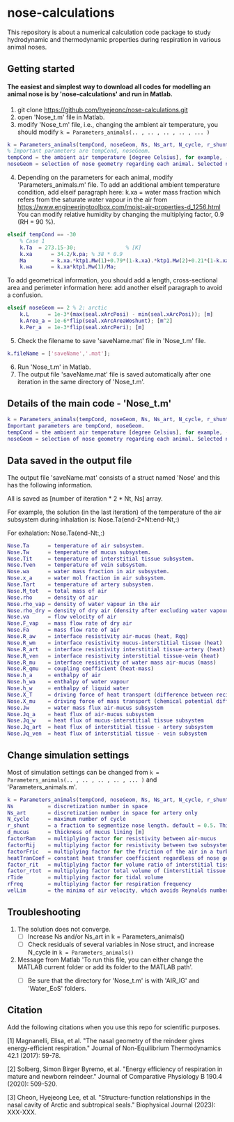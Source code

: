 # nose-calculations
This repository is about a numerical calculation code package to study hydrodynamic and thermodynamic properties during respiration in various animal noses. 

## Getting started
#### The easiest and simplest way to download all codes for modelling an animal nose is by 'nose-calculations' and run in Matlab. 


1. git clone https://github.com/hyejeonc/nose-calculations.git
2. open 'Nose_t.m' file in Matlab.
3. modify 'Nose_t.m' file, i.e., changing the ambient air temperature, you should modify `k = Parameters_animals(.. , .. , .. , .. , ... )`
   
```matlab
k = Parameters_animals(tempCond, noseGeom, Ns, Ns_art, N_cycle, r_shunt, d_mucus, factorRam, factorRij, factorFric, heatTranCoef, factor_rit, factor_rtot, rTide, rFreq, velLim)
% Important parameters are tempCond, noseGeom.
tempCond = the ambient air temperature [degree Celsius], for example, -30.
noseGeom = selection of nose geometry regarding each animal. Selected nose geometry should be added in 'Parameters_animals.m'.
```

4. Depending on the parameters for each animal, modify 'Parameters_animals.m' file.
   To add an additional ambient temperature condition, add elseif paragraph here:
   k.xa = water mass fraction 
    which refers from the saturate water vapour in the air from https://www.engineeringtoolbox.com/moist-air-properties-d_1256.html
    You can modify relative humidity by changing the multiplying factor, 0.9 (RH = 90 %). 

```matlab
elseif tempCond == -30
    % Case 1 
    k.Ta  = 273.15-30;                % [K]
    k.xa      = 34.2/k.pa; % 38 * 0.9
    Ma        = k.xa.*ktp1.Mw(1)+0.79*(1-k.xa).*ktp1.Mw(2)+0.21*(1-k.xa).*ktp1.Mw(3);
    k.wa      = k.xa*ktp1.Mw(1)/Ma;
```

To add geometrical information, you should add a length, cross-sectional area and perimeter information here: 
add another elseif paragraph to avoid a confusion. 

```matlab
elseif noseGeom == 2 % 2: arctic
    k.L      = 1e-3*(max(seal.xArcPosi) - min(seal.xArcPosi)); [m]
    k.Area_a = 1e-6*flip(seal.xArcAreaWoshunt); [m^2]
    k.Per_a  = 1e-3*flip(seal.xArcPeri); [m]
```

5. Check the filename to save 'saveName.mat' file in 'Nose_t.m' file.

```matlab
k.fileName = ['saveName','.mat'];
```

6. Run 'Nose_t.m' in Matlab.
7. The output file 'saveName.mat' file is saved automatically after one iteration in the same directory of 'Nose_t.m'.


## Details of the main code - 'Nose_t.m'
```matlab
k = Parameters_animals(tempCond, noseGeom, Ns, Ns_art, N_cycle, r_shunt, d_mucus, factorRam, factorRij, factorFric, heatTranCoef, factor_rit, factor_rtot, rTide, rFreq, velLim)
Important parameters are tempCond, noseGeom.
tempCond = the ambient air temperature [degree Celsius], for example, -30.
noseGeom = selection of nose geometry regarding each animal. Selected nose geometry should be added in 'Parameters_animals.m'.
```

## Data saved in the output file 
The output file 'saveName.mat' consists of a struct named 'Nose' and this has the following information. 

All is saved as [number of iteration * 2 * Nt, Ns] array. 

For example, the solution (in the last iteration) of the temperature of the air subsystem during inhalation is: Nose.Ta(end-2*Nt:end-Nt,:)

For exhalation: Nose.Ta(end-Nt:,:)

```matlab
Nose.Ta      = temperature of air subsystem.
Nose.Tw      = temperature of mucus subsystem.
Nose.Tit     = temperature of interstitial tissue subsystem.
Nose.Tven    = temperature of vein subsystem.
Nose.wa      = water mass fraction in air subsystem.
Nose.x_a     = water mol fraction in air subsystem.
Nose.Tart    = temperature of artery subsystem.
Nose.M_tot   = total mass of air 
Nose.rho     = density of air 
Nose.rho_vap = density of water vapour in the air
Nose.rho_dry = density of dry air (density after excluding water vapour)
Nose.va      = flow velocity of air
Nose.F_vap   = mass flow rate of dry air
Nose.Fa      = mass flow rate of air 
Nose.R_aw    = interface resistivity air-mucus (heat, Rqq)
Nose.R_wm    = interface resistivity mucus-interstitial tissue (heat)
Nose.R_art   = interface resistivity interstitial tissue-artery (heat)
Nose.R_ven   = interface resistivity interstitial tissue-vein (heat)
Nose.R_mu    = interface resistivity of water mass air-mucus (mass)
Nose.R_qmu   = coupling coefficient (heat-mass)
Nose.h_a     = enthalpy of air 
Nose.h_wa    = enthalpy of water vapour
Nose.h_w     = enthalpy of liquid water
Nose.X_T     = driving force of heat transport (difference between reciprocal of temperature)
Nose.X_mu    = driving force of mass transport (chemical potential difference)
Nose.Jw      = water mass flux air-mucus subsystem 
Nose.Jq_a    = heat flux of air-mucus subsystem
Nose.Jq_w    = heat flux of mucus-interstitial tissue subsystem
Nose.Jq_art  = heat flux of interstitial tissue - artery subsystem
Nose.Jq_ven  = heat flux of interstitial tissue - vein subsystem
```


## Change simulation settings
Most of simulation settings can be changed from `k = Parameters_animals(.. , .. , .. , .. , ... )` and 'Parameters_animals.m'.

```matlab
k = Parameters_animals(tempCond, noseGeom, Ns, Ns_art, N_cycle, r_shunt, d_mucus, factorRam, factorRij, factorFric, heatTranCoef, factor_rit, factor_rtot, rTide, rFreq, velLim)
Ns           = discretization number in space 
Ns_art       = discretization number in space for artery only
N_cycle      = maximum number of cycle
r_shunt      = a fraction to segmentize nose length. default = 0.5. This means you segmentize the nose length where the volume ratio between maxilloturbinate and total air pathway in a nose (maxilloturbinate+olfactory path) is 0.5.
d_mucus      = thickness of mucus lining [m]
factorRam    = multiplying factor for resistivity between air-mucus
factorRij    = multiplying factor for resistivity between two subsystems which does not relate to mass transport (i.e., interstitial tissue-artery, interstitial tissue-vein, mucus-interstitial tissue)
factorFric   = multiplying factor for the friction of the air in a turbinate 
heatTranCoef = constant heat transfer coefficient regardless of nose geometry 
factor_rit   = multiplying factor for volume ratio of interstitial tissue; factor_rit * interstitial tissue/(interstitial tissue + artery + vein)
factor_rtot  = multiplying factor total volume of (interstitial tissue + artery + vein)
rTide        = multiplying factor for tidal volume
rFreq        = multiplying factor for respiration frequency
velLim       = the minima of air velocity, which avoids Reynolds number diverging to infinity
```


## Troubleshooting
1. The solution does not converge.
   - [ ] Increase Ns and/or Ns_art in k = Parameters_animals()
   - [ ] Check residuals of several variables in Nose struct, and increase N_cycle in `k = Parameters_animals()`
2. Message from Matlab 'To run this file, you can either change the MATLAB current folder or add its folder to the MATLAB path'.
   - [ ] Be sure that the directory for 'Nose_t.m' is with 'AIR_IG' and 'Water_EoS' folders. 


## Citation 
Add the following citations when you use this repo for scientific purposes. 

[1] Magnanelli, Elisa, et al. "The nasal geometry of the reindeer gives energy-efficient respiration." Journal of Non-Equilibrium Thermodynamics 42.1 (2017): 59-78.

[2] Solberg, Simon Birger Byremo, et al. "Energy efficiency of respiration in mature and newborn reindeer." Journal of Comparative Physiology B 190.4 (2020): 509-520.

[3] Cheon, Hyejeong Lee, et al. "Structure-function relationships in the nasal cavity of Arctic and subtropical seals." Biophysical Journal (2023): XXX-XXX.
